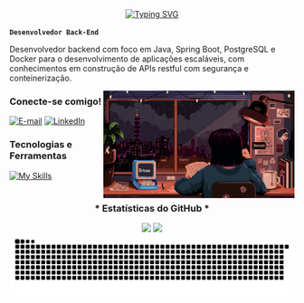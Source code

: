 <div align="center">
  <a href="https://git.io/typing-svg">
    <img src="https://readme-typing-svg.demolab.com?font=Fira+Code&weight=500&size=22&pause=1000&color=FF00F6&center=true&vCenter=true&random=false&width=524&lines=%E2%8A%B9+Bem+vindo+ao+meu+perfil!+%CB%99%E1%B5%95%CB%99+%E2%8A%B9+" alt="Typing SVG">
  </a>
</div>

**`Desenvolvedor Back-End`**

Desenvolvedor backend com foco em Java, Spring Boot, PostgreSQL e Docker para o desenvolvimento de aplicações escaláveis, com conhecimentos em construção de APIs restful com segurança e conteinerização.

<img align="right" alt="" height="190px" src="./src/study.gif">

<h3 align="left">Conecte-se comigo!</h3>

[![E-mail](https://img.shields.io/badge/-Email-000?style=for-the-badge&logo=microsoft-outlook&logoColor=FF00F6&color:FFF)](franciscowerley08@gmail.com)
[![LinkedIn](https://img.shields.io/badge/-LinkedIn-000?style=for-the-badge&logo=linkedin&logoColor=FF00F6&color:FFF)](https://www.linkedin.com/in/werley/)

<h3 align="left">Tecnologias e Ferramentas</h3>

[![My Skills](https://skillicons.dev/icons?i=java,spring,postgresql,maven,docker,hibernate,c,github&theme=dark&perline=10)](https://skillicons.dev)


#
<div style="text-align: center;" align="center">
  <h3>* Estatísticas do GitHub *</h3>
  <img height="160px" src="https://github-readme-stats-git-masterrstaa-rickstaa.vercel.app/api?username=Werley-08&hide_title=true&show_icons=true&include_all_commits=false&count_private=true&line_height=25&hide=issues&bg_color=000&title_color=FF00F6&text_color=FFF&border_radius=3&border_color=36123c&icon_color=FF00F6&theme=jolly">

  <a>
    <img height="160px" src="https://github-readme-stats-git-masterrstaa-rickstaa.vercel.app/api/top-langs/?username=Werley-08&line_height=10&card_width=290&layout=compact&hide_title=false&count_private=true&langs_count=4&show_icons=true&title_color=FF00F6&hide=html,scss,less&bg_color=000&text_color=8B8B8B&border_radius=3&border_color=561760&count_private=true">
  </a>
</div>

<div>

<picture align="center">
  <source media="(prefers-color-scheme: dark)" srcset="https://raw.githubusercontent.com/Werley-08/Werley-08/output/github-contribution-grid-snake-dark.svg">
  <source media="(prefers-color-scheme: light)" srcset="https://raw.githubusercontent.com/Werley-08/Werley-08/output/github-contribution-grid-snake-dark.svg">
  <img align="center" alt="github contribution grid snake animation" src="https://raw.githubusercontent.com/Werley-08/Werley-08/output/github-contribution-grid-snake.svg">
</picture>
